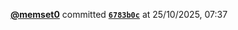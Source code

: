  <a href=https://github.com/memset0><strong>@memset0</strong></a>  committed <a href=https://github.com/memset0/memset0/commit/6783b0c37a14b2a29193c3c141c14e3c7288bb12><strong><code>6783b0c</code></strong></a>  at 25/10/2025, 07:37 
